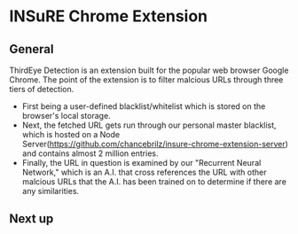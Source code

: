 # INSuRE Chrome Extension
## General
ThirdEye Detection is an extension built for the popular web browser Google Chrome. The point of the extension is to filter malcious URLs through three tiers of detection. 
- First being a user-defined blacklist/whitelist which is stored on the browser's local storage.
- Next, the fetched URL gets run through our personal master blacklist, which is hosted on a Node Server(https://github.com/chancebrilz/insure-chrome-extension-server) and contains almost 2 million entries.
- Finally, the URL in question is examined by our "Recurrent Neural Network," which is an A.I. that cross references the URL with other malcious URLs that the A.I. has been trained on to determine if there are any similarities.
## Next up
